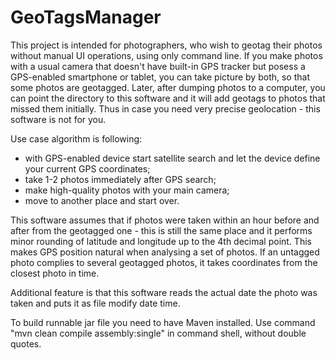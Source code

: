 # GeoTagsManager #

This project is intended for photographers, who wish to geotag their photos without manual UI operations, using only command line. If you make photos with a usual camera that doesn't have built-in GPS tracker but posess a GPS-enabled smartphone or tablet, you can take picture by both, so that some photos are geotagged. Later, after dumping photos to a computer, you can point the directory to this software and it will add geotags to photos that missed them initially. Thus in case you need very precise geolocation - this software is not for you.

Use case algorithm is following:

- with GPS-enabled device start satellite search and let the device define your current GPS coordinates;
- take 1-2 photos immediately after GPS search;
- make high-quality photos with your main camera;
- move to another place and start over.

This software assumes that if photos were taken within an hour before and after from the geotagged one - this is still the same place and it performs minor rounding of latitude and longitude up to the 4th decimal point. This makes GPS position natural when analysing a set of photos. If an untagged photo complies to several geotagged photos, it takes coordinates from the closest photo in time. 

Additional feature is that this software reads the actual date the photo was taken and puts it as file modify date time. 

To build runnable jar file you need to have Maven installed. Use command "mvn clean compile assembly:single" in command shell, without double quotes.